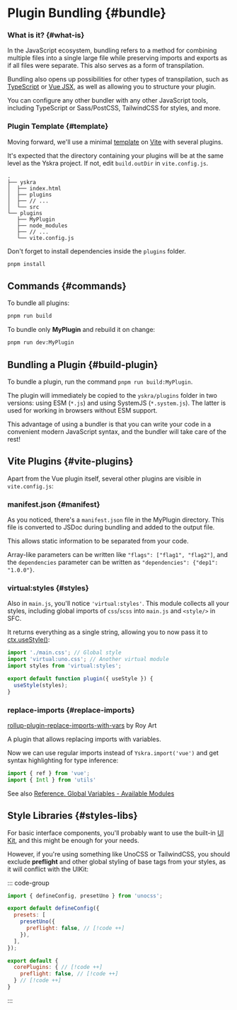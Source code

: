 # Plugin Bundling {#bundle}

### What is it? {#what-is}
In the JavaScript ecosystem, bundling refers to a method for combining multiple files into a single large file while preserving imports and exports as if all files were separate. This also serves as a form of transpilation.

Bundling also opens up possibilities for other types of transpilation, such as [TypeScript](https://www.typescriptlang.org/) or [Vue JSX](https://github.com/vuejs/babel-plugin-jsx), as well as allowing you to structure your plugin.

You can configure any other bundler with any other JavaScript tools, including TypeScript or Sass/PostCSS, TailwindCSS for styles, and more.

### Plugin Template {#template}
Moving forward, we'll use a minimal [template](https://github.com/Yskra-app/plugins-template) on [Vite](https://vite.dev) with several plugins.

It's expected that the directory containing your plugins will be at the same level as the Yskra project.
If not, edit `build.outDir` in `vite.config.js`.

```console
.
├── yskra
│  ├── index.html
│  ├── plugins
│  ├── // ...
│  └── src
└── plugins
   ├── MyPlugin
   ├── node_modules
   ├── // ...
   └── vite.config.js
```

Don't forget to install dependencies inside the `plugins` folder.

```zsh
pnpm install
```

## Commands {#commands}

To bundle all plugins:
```zsh
pnpm run build
```

To bundle only **MyPlugin** and rebuild it on change:
```zsh
pnpm run dev:MyPlugin
```

## Bundling a Plugin {#build-plugin}

To bundle a plugin, run the command `pnpm run build:MyPlugin`.

The plugin will immediately be copied to the `yskra/plugins` folder in two versions: using ESM (`*.js`) and using SystemJS (`*.system.js`). The latter is used for working in browsers without ESM support.

This advantage of using a bundler is that you can write your code in a convenient modern JavaScript syntax, and the bundler will take care of the rest!

## Vite Plugins {#vite-plugins}

Apart from the Vue plugin itself, several other plugins are visible in `vite.config.js`:

### manifest.json {#manifest}

As you noticed, there's a `manifest.json` file in the MyPlugin directory. This file is converted to JSDoc during bundling and added to the output file.

This allows static information to be separated from your code.

Array-like parameters can be written like `"flags": ["flag1", "flag2"]`, and the `dependencies` parameter can be written as `"dependencies": {"dep1": "1.0.0"}`.

### virtual:styles {#styles}

Also in `main.js`, you'll notice `'virtual:styles'`. This module collects all your styles, including global imports of `css`/`scss` into `main.js` and `<style/>` in SFC.

It returns everything as a single string, allowing you to now pass it to [ctx.useStyle()](../../reference/plugin-context.md#usestyle):

```js
import './main.css'; // Global style
import 'virtual:uno.css'; // Another virtual module
import styles from 'virtual:styles';

export default function plugin({ useStyle }) {
  useStyle(styles);
}
```

### replace-imports {#replace-imports}

[rollup-plugin-replace-imports-with-vars](https://github.com/rart/rollup-plugin-replace-imports-with-vars) by Roy Art

A plugin that allows replacing imports with variables.

Now we can use regular imports instead of `Yskra.import('vue')` and get syntax highlighting for type inference:

```js
import { ref } from 'vue';
import { Intl } from 'utils'
```

See also [Reference. Global Variables - Available Modules](../../reference/globals.md#available-modules)

## Style Libraries {#styles-libs}

For basic interface components, you'll probably want to use the built-in [UI Kit](../../reference/builtin-plugins/ui-kit.md#components), and this might be enough for your needs.

However, if you're using something like UnoCSS or TailwindCSS, you should exclude **preflight** and other global styling of base tags from your styles,
as it will conflict with the UIKit:

::: code-group
```js [uno.config.js]
import { defineConfig, presetUno } from 'unocss';

export default defineConfig({
  presets: [
    presetUno({
      preflight: false, // [!code ++]
    }),
  ],
});
```

```js [tailwind.config.js]
export default {
  corePlugins: { // [!code ++]
    preflight: false, // [!code ++]
  } // [!code ++]
}
```
:::
